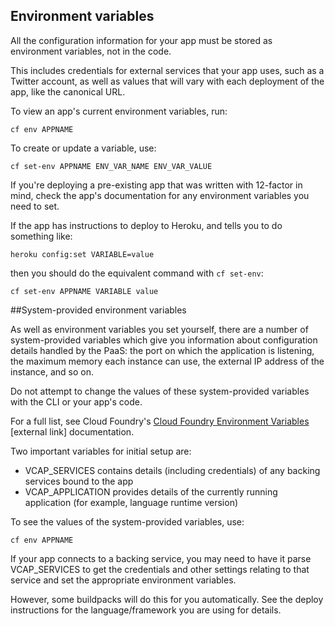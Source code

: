 ## Environment variables

All the configuration information for your app must be stored as environment variables, not in the code. 

This includes credentials for external services that your app uses, such as a Twitter account, as well as values that will vary with each deployment of the app, like the canonical URL.

To view an app's current environment variables, run:

``cf env APPNAME``

To create or update a variable, use:

``cf set-env APPNAME ENV_VAR_NAME ENV_VAR_VALUE``

If you're deploying a pre-existing app that was written with 12-factor in mind, check the app's documentation for any environment variables you need to set.

If the app has instructions to deploy to Heroku, and tells you to do something like:

``heroku config:set VARIABLE=value``

then you should do the equivalent command with ``cf set-env``:

``cf set-env APPNAME VARIABLE value``

##System-provided environment variables

As well as environment variables you set yourself, there are a number of system-provided variables which give you information about configuration details handled by the PaaS: the port on which the application is listening, the maximum memory each instance can use, the external IP address of the instance, and so on.

Do not attempt to change the values of these system-provided variables with the CLI or your app's code.

For a full list, see Cloud Foundry's [Cloud Foundry Environment Variables](https://docs.cloudfoundry.org/devguide/deploy-apps/environment-variable.html) [external link] documentation.

Two important variables for initial setup are:

* VCAP_SERVICES contains details (including credentials) of any backing services bound to the app
* VCAP_APPLICATION provides details of the currently running application (for example, language runtime version)

To see the values of the system-provided variables, use:

``cf env APPNAME``

If your app connects to a backing service, you may need to have it parse VCAP_SERVICES to get the credentials and other settings relating to that service and set the appropriate environment variables.

However, some buildpacks will do this for you automatically. See the deploy instructions for the language/framework you are using for details.



